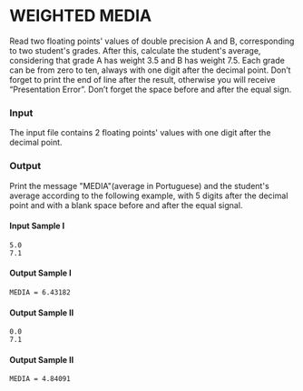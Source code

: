 # WEIGHTED MEDIA
Read two floating points' values of double precision A and B, corresponding to two student's grades. After this, calculate the student's average, considering that grade A has weight 3.5 and B has weight 7.5. Each grade can be from zero to ten, always with one digit after the decimal point. Don’t forget to print the end of line after the result, otherwise you will receive “Presentation Error”. Don’t forget the space before and after the equal sign.
### Input
The input file contains 2 floating points' values with one digit after the decimal point.
### Output
Print the message "MEDIA"(average in Portuguese) and the student's average according to the following example, with 5 digits after the decimal point and with a blank space before and after the equal signal.
#### Input Sample I
    5.0  
    7.1  
#### Output Sample I
    MEDIA = 6.43182
#### Output Sample II
    0.0  
    7.1
#### Output Sample II
    MEDIA = 4.84091